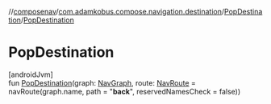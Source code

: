 //[composenav](../../../index.md)/[com.adamkobus.compose.navigation.destination](../index.md)/[PopDestination](index.md)/[PopDestination](-pop-destination.md)

# PopDestination

[androidJvm]\
fun [PopDestination](-pop-destination.md)(graph: [NavGraph](../../com.adamkobus.compose.navigation.data/-nav-graph/index.md), route: [NavRoute](../-nav-route/index.md) = navRoute(graph.name, path = "__back__", reservedNamesCheck = false))
